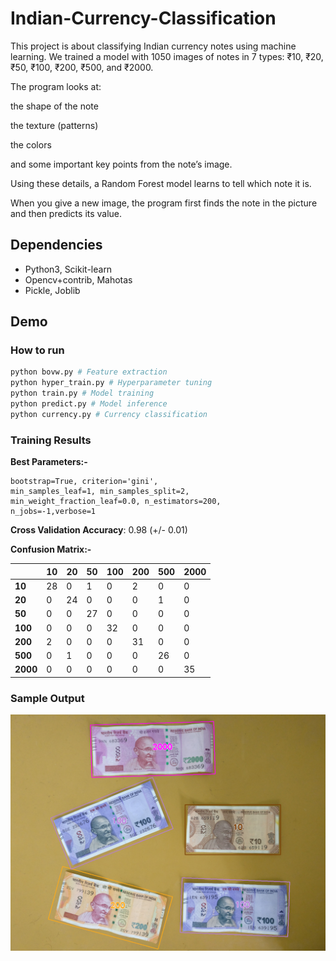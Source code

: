 # Indian-Currency-Classification

This project is about classifying Indian currency notes using machine learning.
We trained a model with 1050 images of notes in 7 types: ₹10, ₹20, ₹50, ₹100, ₹200, ₹500, and ₹2000.

The program looks at:

the shape of the note

the texture (patterns)

the colors

and some important key points from the note’s image.

Using these details, a Random Forest model learns to tell which note it is.

When you give a new image, the program first finds the note in the picture and then predicts its value.


## Dependencies

* Python3, Scikit-learn
* Opencv+contrib, Mahotas
* Pickle, Joblib

## Demo

### How to run

```python
python bovw.py # Feature extraction
python hyper_train.py # Hyperparameter tuning
python train.py # Model training
python predict.py # Model inference
python currency.py # Currency classification
```

### Training Results

**Best Parameters:-**

```
bootstrap=True, criterion='gini',
min_samples_leaf=1, min_samples_split=2,
min_weight_fraction_leaf=0.0, n_estimators=200,
n_jobs=-1,verbose=1
```

**Cross Validation Accuracy**: 0.98 (+/- 0.01)

**Confusion Matrix:-**

|    | 10 | 20 | 50 | 100 | 200 | 500 | 2000|
|----|----|----|----|-----|-----|-----|-----|
| **10** | 28 | 0  |  1 |   0 |   2 |   0 |   0 |
| **20**  | 0  | 24 |  0 |   0 |   0 |   1 |   0 |
| **50**  | 0  | 0  | 27 |   0 |   0 |   0 |   0 |
| **100** | 0  | 0  |  0 |  32 |   0 |   0 |   0 |
| **200** | 2  | 0  |  0 |   0 |  31 |   0 |   0 |
| **500** | 0  | 1  |  0 |   0 |   0 |  26 |   0 |
| **2000**| 0  | 0  |  0 |   0 |   0 |   0 |  35 |


### Sample Output

![Screenshot](results/result.png)

